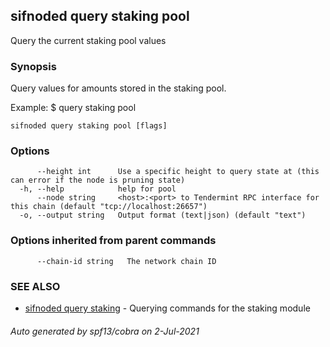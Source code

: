 ## sifnoded query staking pool

Query the current staking pool values

### Synopsis

Query values for amounts stored in the staking pool.

Example:
$ <appd> query staking pool

```
sifnoded query staking pool [flags]
```

### Options

```
      --height int      Use a specific height to query state at (this can error if the node is pruning state)
  -h, --help            help for pool
      --node string     <host>:<port> to Tendermint RPC interface for this chain (default "tcp://localhost:26657")
  -o, --output string   Output format (text|json) (default "text")
```

### Options inherited from parent commands

```
      --chain-id string   The network chain ID
```

### SEE ALSO

* [sifnoded query staking](sifnoded_query_staking.md)	 - Querying commands for the staking module

###### Auto generated by spf13/cobra on 2-Jul-2021
